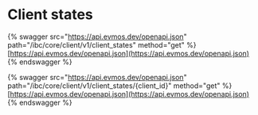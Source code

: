 # Client states

{% swagger src="https://api.evmos.dev/openapi.json" path="/ibc/core/client/v1/client_states" method="get" %}
[https://api.evmos.dev/openapi.json](https://api.evmos.dev/openapi.json)
{% endswagger %}

{% swagger src="https://api.evmos.dev/openapi.json" path="/ibc/core/client/v1/client_states/{client_id}" method="get" %}
[https://api.evmos.dev/openapi.json](https://api.evmos.dev/openapi.json)
{% endswagger %}
